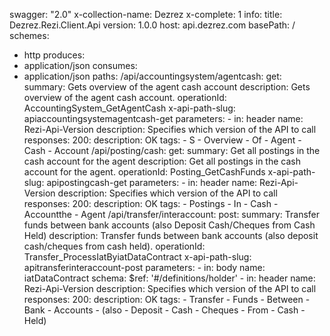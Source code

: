 swagger: "2.0"
x-collection-name: Dezrez
x-complete: 1
info:
  title: Dezrez.Rezi.Client.Api
  version: 1.0.0
host: api.dezrez.com
basePath: /
schemes:
- http
produces:
- application/json
consumes:
- application/json
paths:
  /api/accountingsystem/agentcash:
    get:
      summary: Gets overview of the agent cash account
      description: Gets overview of the agent cash account.
      operationId: AccountingSystem_GetAgentCash
      x-api-path-slug: apiaccountingsystemagentcash-get
      parameters:
      - in: header
        name: Rezi-Api-Version
        description: Specifies which version of the API to call
      responses:
        200:
          description: OK
      tags:
      - S
      - Overview
      - Of
      - Agent
      - Cash
      - Account
  /api/posting/cash:
    get:
      summary: Get all postings in the cash account for the agent
      description: Get all postings in the cash account for the agent.
      operationId: Posting_GetCashFunds
      x-api-path-slug: apipostingcash-get
      parameters:
      - in: header
        name: Rezi-Api-Version
        description: Specifies which version of the API to call
      responses:
        200:
          description: OK
      tags:
      - Postings
      - In
      - Cash
      - Accountthe
      - Agent
  /api/transfer/interaccount:
    post:
      summary: Transfer funds between bank accounts (also Deposit Cash/Cheques from
        Cash Held)
      description: Transfer funds between bank accounts (also deposit cash/cheques
        from cash held).
      operationId: Transfer_ProcessIatByiatDataContract
      x-api-path-slug: apitransferinteraccount-post
      parameters:
      - in: body
        name: iatDataContract
        schema:
          $ref: '#/definitions/holder'
      - in: header
        name: Rezi-Api-Version
        description: Specifies which version of the API to call
      responses:
        200:
          description: OK
      tags:
      - Transfer
      - Funds
      - Between
      - Bank
      - Accounts
      - (also
      - Deposit
      - Cash
      - Cheques
      - From
      - Cash
      - Held)
